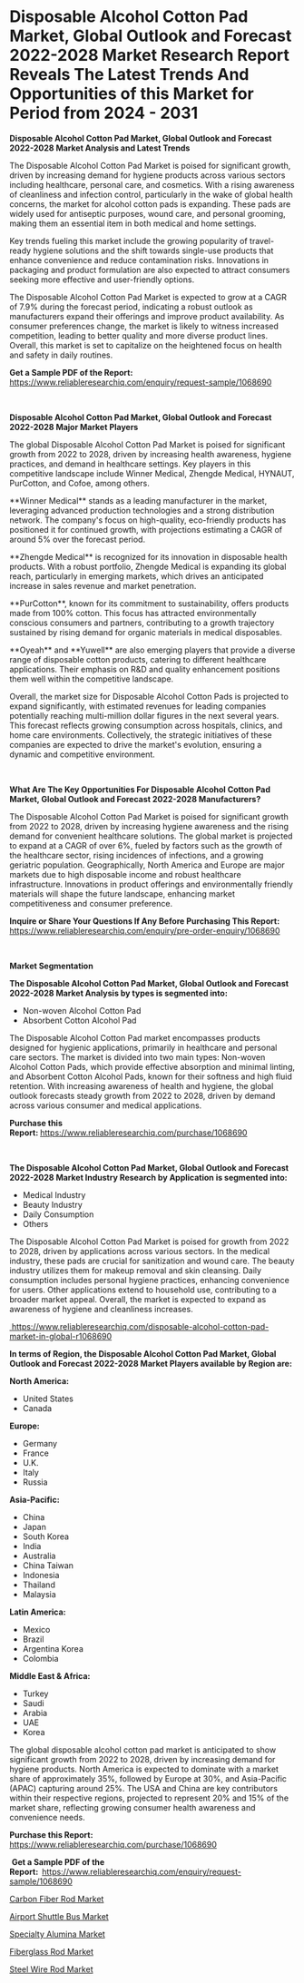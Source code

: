 <p><h1>Disposable Alcohol Cotton Pad Market, Global Outlook and Forecast 2022-2028 Market Research Report Reveals The Latest Trends And Opportunities of this Market for Period from 2024 - 2031</h1></p><p><strong>Disposable Alcohol Cotton Pad Market, Global Outlook and Forecast 2022-2028 Market Analysis and Latest Trends</strong></p>
<p><p>The Disposable Alcohol Cotton Pad Market is poised for significant growth, driven by increasing demand for hygiene products across various sectors including healthcare, personal care, and cosmetics. With a rising awareness of cleanliness and infection control, particularly in the wake of global health concerns, the market for alcohol cotton pads is expanding. These pads are widely used for antiseptic purposes, wound care, and personal grooming, making them an essential item in both medical and home settings.</p><p>Key trends fueling this market include the growing popularity of travel-ready hygiene solutions and the shift towards single-use products that enhance convenience and reduce contamination risks. Innovations in packaging and product formulation are also expected to attract consumers seeking more effective and user-friendly options.</p><p>The Disposable Alcohol Cotton Pad Market is expected to grow at a CAGR of 7.9% during the forecast period, indicating a robust outlook as manufacturers expand their offerings and improve product availability. As consumer preferences change, the market is likely to witness increased competition, leading to better quality and more diverse product lines. Overall, this market is set to capitalize on the heightened focus on health and safety in daily routines.</p></p>
<p><strong>Get a Sample PDF of the Report:&nbsp;</strong> <a href="https://www.reliableresearchiq.com/enquiry/request-sample/1068690">https://www.reliableresearchiq.com/enquiry/request-sample/1068690</a></p>
<p>&nbsp;</p>
<p><strong>Disposable Alcohol Cotton Pad Market, Global Outlook and Forecast 2022-2028 Major Market Players</strong></p>
<p><p>The global Disposable Alcohol Cotton Pad Market is poised for significant growth from 2022 to 2028, driven by increasing health awareness, hygiene practices, and demand in healthcare settings. Key players in this competitive landscape include Winner Medical, Zhengde Medical, HYNAUT, PurCotton, and Cofoe, among others.</p><p>**Winner Medical** stands as a leading manufacturer in the market, leveraging advanced production technologies and a strong distribution network. The company's focus on high-quality, eco-friendly products has positioned it for continued growth, with projections estimating a CAGR of around 5% over the forecast period.</p><p>**Zhengde Medical** is recognized for its innovation in disposable health products. With a robust portfolio, Zhengde Medical is expanding its global reach, particularly in emerging markets, which drives an anticipated increase in sales revenue and market penetration.</p><p>**PurCotton**, known for its commitment to sustainability, offers products made from 100% cotton. This focus has attracted environmentally conscious consumers and partners, contributing to a growth trajectory sustained by rising demand for organic materials in medical disposables.</p><p>**Oyeah** and **Yuwell** are also emerging players that provide a diverse range of disposable cotton products, catering to different healthcare applications. Their emphasis on R&D and quality enhancement positions them well within the competitive landscape.</p><p>Overall, the market size for Disposable Alcohol Cotton Pads is projected to expand significantly, with estimated revenues for leading companies potentially reaching multi-million dollar figures in the next several years. This forecast reflects growing consumption across hospitals, clinics, and home care environments. Collectively, the strategic initiatives of these companies are expected to drive the market's evolution, ensuring a dynamic and competitive environment.</p></p>
<p>&nbsp;</p>
<p><strong>What Are The Key Opportunities For Disposable Alcohol Cotton Pad Market, Global Outlook and Forecast 2022-2028 Manufacturers?</strong></p>
<p><p>The Disposable Alcohol Cotton Pad Market is poised for significant growth from 2022 to 2028, driven by increasing hygiene awareness and the rising demand for convenient healthcare solutions. The global market is projected to expand at a CAGR of over 6%, fueled by factors such as the growth of the healthcare sector, rising incidences of infections, and a growing geriatric population. Geographically, North America and Europe are major markets due to high disposable income and robust healthcare infrastructure. Innovations in product offerings and environmentally friendly materials will shape the future landscape, enhancing market competitiveness and consumer preference.</p></p>
<p><strong>Inquire or Share Your Questions If Any Before Purchasing This Report:</strong> <a href="https://www.reliableresearchiq.com/enquiry/pre-order-enquiry/1068690">https://www.reliableresearchiq.com/enquiry/pre-order-enquiry/1068690</a></p>
<p>&nbsp;</p>
<p><strong>Market Segmentation</strong></p>
<p><strong>The Disposable Alcohol Cotton Pad Market, Global Outlook and Forecast 2022-2028 Market Analysis by types is segmented into:</strong></p>
<p><ul><li>Non-woven Alcohol Cotton Pad</li><li>Absorbent Cotton Alcohol Pad</li></ul></p>
<p><p>The Disposable Alcohol Cotton Pad market encompasses products designed for hygienic applications, primarily in healthcare and personal care sectors. The market is divided into two main types: Non-woven Alcohol Cotton Pads, which provide effective absorption and minimal linting, and Absorbent Cotton Alcohol Pads, known for their softness and high fluid retention. With increasing awareness of health and hygiene, the global outlook forecasts steady growth from 2022 to 2028, driven by demand across various consumer and medical applications.</p></p>
<p><strong>Purchase this Report:&nbsp;</strong><a href="https://www.reliableresearchiq.com/purchase/1068690">https://www.reliableresearchiq.com/purchase/1068690</a></p>
<p>&nbsp;</p>
<p><strong>The Disposable Alcohol Cotton Pad Market, Global Outlook and Forecast 2022-2028 Market Industry Research by Application is segmented into:</strong></p>
<p><ul><li>Medical Industry</li><li>Beauty Industry</li><li>Daily Consumption</li><li>Others</li></ul></p>
<p><p>The Disposable Alcohol Cotton Pad Market is poised for growth from 2022 to 2028, driven by applications across various sectors. In the medical industry, these pads are crucial for sanitization and wound care. The beauty industry utilizes them for makeup removal and skin cleansing. Daily consumption includes personal hygiene practices, enhancing convenience for users. Other applications extend to household use, contributing to a broader market appeal. Overall, the market is expected to expand as awareness of hygiene and cleanliness increases.</p></p>
<p><a href="https://www.reliableresearchiq.com/disposable-alcohol-cotton-pad-market-in-global-r1068690">&nbsp;https://www.reliableresearchiq.com/disposable-alcohol-cotton-pad-market-in-global-r1068690</a></p>
<p><strong>In terms of Region, the Disposable Alcohol Cotton Pad Market, Global Outlook and Forecast 2022-2028 Market Players available by Region are:</strong></p>
<p>
    <p> <strong> North America: </strong>
        <ul>
            <li>United States</li>
            <li>Canada</li>
        </ul>
        </p> 
    <p> <strong> Europe: </strong>
        <ul>
            <li>Germany</li>
            <li>France</li>
            <li>U.K.</li>
            <li>Italy</li>
            <li>Russia</li>
        </ul>
        </p> 
    <p> <strong> Asia-Pacific: </strong>
        <ul>
            <li>China</li>
            <li>Japan</li>
            <li>South Korea</li>
            <li>India</li>
            <li>Australia</li>
            <li>China Taiwan</li>
            <li>Indonesia</li>
            <li>Thailand</li>
            <li>Malaysia</li>
        </ul>
        </p> 
    <p> <strong> Latin America: </strong>
        <ul>
            <li>Mexico</li>
            <li>Brazil</li>
            <li>Argentina Korea</li>
            <li>Colombia</li>
        </ul>
        </p> 
    <p> <strong> Middle East & Africa: </strong>
        <ul>
            <li>Turkey</li>
            <li>Saudi</li>
            <li>Arabia</li>
            <li>UAE</li>
            <li>Korea</li>
        </ul>
    </p>
    </p>
<p><p>The global disposable alcohol cotton pad market is anticipated to show significant growth from 2022 to 2028, driven by increasing demand for hygiene products. North America is expected to dominate with a market share of approximately 35%, followed by Europe at 30%, and Asia-Pacific (APAC) capturing around 25%. The USA and China are key contributors within their respective regions, projected to represent 20% and 15% of the market share, reflecting growing consumer health awareness and convenience needs.</p></p>
<p><strong>Purchase this Report: </strong><a href="https://www.reliableresearchiq.com/purchase/1068690">https://www.reliableresearchiq.com/purchase/1068690</a></p>
<p>&nbsp;<strong>Get a Sample PDF of the Report:&nbsp;&nbsp;</strong><a href="https://www.reliableresearchiq.com/enquiry/request-sample/1068690">https://www.reliableresearchiq.com/enquiry/request-sample/1068690</a></p>
<p><strong></strong></p>
<p><p><a href="https://medium.com/@joshdavis1955/in-the-carbon-fiber-rod-market-the-main-focus-is-on-keeping-costs-low-and-getting-the-most-out-c5e83e2fd159">Carbon Fiber Rod Market</a></p><p><a href="https://www.linkedin.com/pulse/airport-shuttle-bus-market-evolution-global-trends-regional-hczwf?trackingId=R44MHqhtQUuEnfhYXSfbTg%3D%3D">Airport Shuttle Bus Market</a></p><p><a href="https://issuu.com/reportprime-2/docs/specialty-alumina-market-size-2030._586b0cd1393b5a">Specialty Alumina Market</a></p><p><a href="https://medium.com/@joshdavis1955/this-report-aims-to-provide-a-comprehensive-presentation-of-the-global-market-for-fiberglass-rod-4599747209ae">Fiberglass Rod Market</a></p><p><a href="https://issuu.com/reportprime-2/docs/steel-wire-rod-market-size-2030.ppt_db103de68724da">Steel Wire Rod Market</a></p></p>